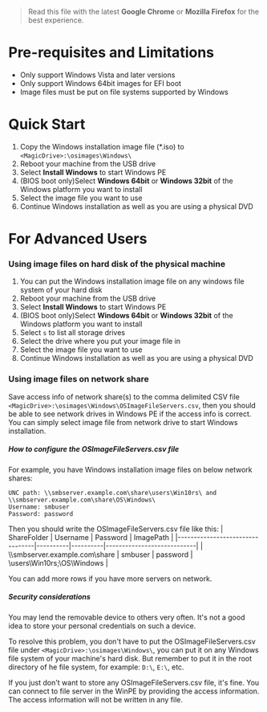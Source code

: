 > Read this file with the latest **Google Chrome** or **Mozilla Firefox** for the best experience.

# Pre-requisites and Limitations

- Only support Windows Vista and later versions
- Only support Windows 64bit images for EFI boot
- Image files must be put on file systems supported by Windows

# Quick Start

1. Copy the Windows installation image file (*.iso) to `<MagicDrive>:\osimages\Windows\`
2. Reboot your machine from the USB drive
3. Select **Install Windows** to start Windows PE
4. (BIOS boot only)Select **Windows 64bit** or **Windows 32bit** of the Windows platform you want to install
5. Select the image file you want to use
6. Continue Windows installation as well as you are using a physical DVD

# For Advanced Users

### Using image files on hard disk of the physical machine

1. You can put the Windows installation image file on any windows file system of your hard disk
2. Reboot your machine from the USB drive
3. Select **Install Windows** to start Windows PE
4. (BIOS boot only)Select **Windows 64bit** or **Windows 32bit** of the Windows platform you want to install
5. Select `s` to list all storage drives
6. Select the drive where you put your image file in
7. Select the image file you want to use
8. Continue Windows installation as well as you are using a physical DVD

### Using image files on network share

Save access info of network share(s) to the comma delimited CSV file `<MagicDrive>:\osimages\Windows\OSImageFileServers.csv`, then you should be able to see network drives in Windows PE if the access info is correct. You can simply select image file from network drive to start Windows installation.

##### How to configure the OSImageFileServers.csv file
For example, you have Windows installation image files on below network shares:
```
UNC path: \\smbserver.example.com\share\users\Win10rs\ and \\smbserver.example.com\share\OS\Windows\
Username: smbuser
Password: password
```
Then you should write the OSImageFileServers.csv file like this:
| ShareFolder                     | Username | Password | ImagePath                  |
|---------------------------------|----------|----------|----------------------------|
| \\\\smbserver.example.com\share | smbuser  | password | \users\Win10rs;\OS\Windows |

You can add more rows if you have more servers on network.

##### Security considerations

You may lend the removable device to others very often. It's not a good idea to store your personal credentials on such a device.

To resolve this problem, you don't have to put the OSImageFileServers.csv file under `<MagicDrive>:\osimages\Windows\`, you can put it on any Windows file system of your machine's hard disk. But remember to put it in the root directory of he file system, for example: `D:\`, `E:\`, etc.

If you just don't want to store any OSImageFileServers.csv file, it's fine. You can connect to file server in the WinPE by providing the access information. The access information will not be written in any file.